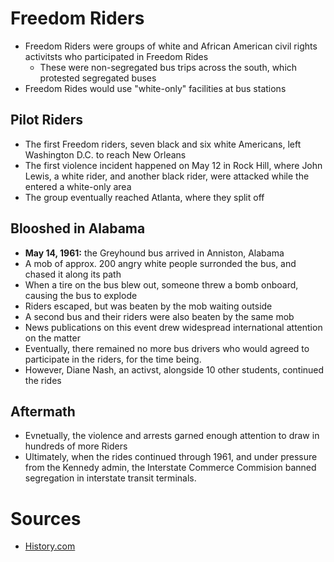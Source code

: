 # Freedom Riders

- Freedom Riders were groups of white and African American civil rights activitsts who participated in Freedom Rides
	- These were non-segregated bus trips across the south, which protested segregated buses
- Freedom Rides would use "white-only" facilities at bus stations

## Pilot Riders
- The first Freedom riders, seven black and six white Americans, left Washington D.C. to reach New Orleans
- The first violence incident happened on May 12 in Rock Hill, where John Lewis, a white rider, and another black rider, were attacked while the entered a white-only area
- The group eventually reached Atlanta, where they split off

## Blooshed in Alabama
- **May 14, 1961:** the Greyhound bus arrived in Anniston, Alabama
- A mob of approx. 200 angry white people surronded the bus, and chased it along its path
- When a tire on the bus blew out, someone threw a bomb onboard, causing the bus to explode
- Riders escaped, but was beaten by the mob waiting outside
- A second bus and their riders were also beaten by the same mob
- News publications on this event drew widespread international attention on the matter
- Eventually, there remained no more bus drivers who would agreed to participate in the riders, for the time being.
- However, Diane Nash, an activst, alongside 10 other students, continued the rides


## Aftermath
- Evnetually, the violence and arrests garned enough attention to draw in hundreds of more Riders
- Ultimately, when the rides continued through 1961, and under pressure from the Kennedy admin, the Interstate Commerce Commision banned segregation in interstate transit terminals.

# Sources
- [History.com](https://www.history.com/topics/black-history/freedom-rides)